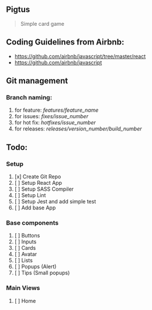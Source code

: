 ## Pigtus
> Simple card game

## Coding Guidelines from Airbnb:
- https://github.com/airbnb/javascript/tree/master/react
- https://github.com/airbnb/javascript


## Git management
### Branch naming:
1. for feature: *features/feature_name*
1. for issues: *fixes/issue_number*
1. for hot fix: *hotfixes/issue_number*
1. for releases: *releases/version_number/build_number*

## Todo:
### Setup
1. [x] Create Git Repo
1. [ ] Setup React App
1. [ ] Setup SASS Compiler
1. [ ] Setup Lint
1. [ ] Setup Jest and add simple test
1. [ ] Add base App 

### Base components
1. [ ] Buttons
1. [ ] Inputs
1. [ ] Cards
1. [ ] Avatar
1. [ ] Lists
1. [ ] Popups (Alert)
1. [ ] Tips (Small popups)

### Main Views
1. [ ] Home
